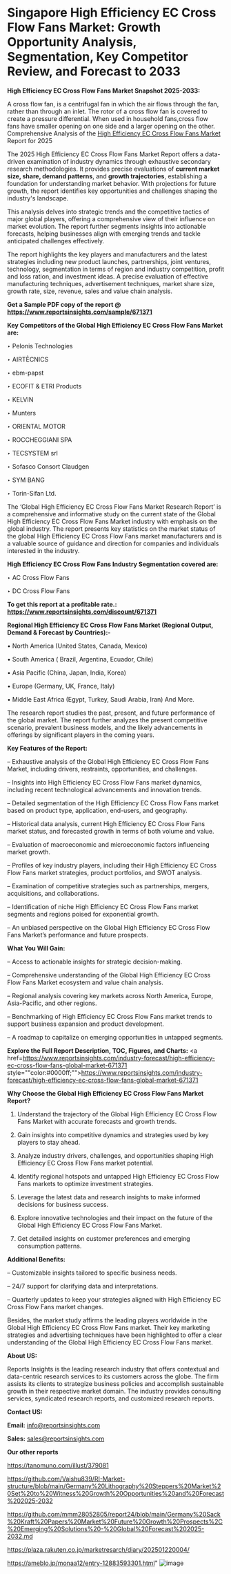 # Singapore High Efficiency EC Cross Flow Fans Market: Growth Opportunity Analysis, Segmentation, Key Competitor Review, and Forecast to 2033

<strong>High Efficiency EC Cross Flow Fans Market Snapshot 2025-2033:</strong>

A cross flow fan, is a centrifugal fan in which the air flows through the fan, rather than through an inlet. The rotor of a cross flow fan is covered to create a pressure differential. When used in household fans,cross flow fans have smaller opening on one side and a larger opening on the other. Comprehensive Analysis of the <a href=https://www.reportsinsights.com/sample/671371>High Efficiency EC Cross Flow Fans Market</a> Report for 2025

The 2025 High Efficiency EC Cross Flow Fans Market Report offers a data-driven examination of industry dynamics through exhaustive secondary research methodologies. It provides precise evaluations of <strong>current market size, share, demand patterns</strong>, and <strong>growth trajectories</strong>, establishing a foundation for understanding market behavior. With projections for future growth, the report identifies key opportunities and challenges shaping the industry's landscape.

This analysis delves into strategic trends and the competitive tactics of major global players, offering a comprehensive view of their influence on market evolution. The report further segments insights into actionable forecasts, helping businesses align with emerging trends and tackle anticipated challenges effectively.

The report highlights the key players and manufacturers and the latest strategies including new product launches, partnerships, joint ventures, technology, segmentation in terms of region and industry competition, profit and loss ration, and investment ideas. A precise evaluation of effective manufacturing techniques, advertisement techniques, market share size, growth rate, size, revenue, sales and value chain analysis.

<strong>Get a Sample PDF copy of the report @ <a href=https://www.reportsinsights.com/sample/671371 style=color:#0000ff;>https://www.reportsinsights.com/sample/671371</a></strong>

<strong>Key Competitors of the Global High Efficiency EC Cross Flow Fans Market are:</strong>

‣ Pelonis Technologies

‣ AIRTÈCNICS

‣ ebm-papst

‣ ECOFIT & ETRI Products

‣ KELVIN

‣ Munters 

‣ ORIENTAL MOTOR

‣ ROCCHEGGIANI SPA

‣ TECSYSTEM srl

‣ Sofasco Consort Claudgen

‣ SYM BANG

‣ Torin-Sifan Ltd.

The ‘Global High Efficiency EC Cross Flow Fans Market Research Report’ is a comprehensive and informative study on the current state of the Global High Efficiency EC Cross Flow Fans Market industry with emphasis on the global industry. The report presents key statistics on the market status of the global High Efficiency EC Cross Flow Fans market manufacturers and is a valuable source of guidance and direction for companies and individuals interested in the industry.

<strong>High Efficiency EC Cross Flow Fans Industry Segmentation covered are:</strong>

‣ AC Cross Flow Fans

‣ DC Cross Flow Fans

<strong>To get this report at a profitable rate.: <a href=https://www.reportsinsights.com/discount/671371 style=color:#0000ff;>https://www.reportsinsights.com/discount/671371</a></strong>

<strong>Regional High Efficiency EC Cross Flow Fans Market (Regional Output, Demand &amp; Forecast by Countries):-</strong>

• North America (United States, Canada, Mexico)

• South America ( Brazil, Argentina, Ecuador, Chile)

• Asia Pacific (China, Japan, India, Korea)

• Europe (Germany, UK, France, Italy)

• Middle East Africa (Egypt, Turkey, Saudi Arabia, Iran) And More.

The research report studies the past, present, and future performance of the global market. The report further analyzes the present competitive scenario, prevalent business models, and the likely advancements in offerings by significant players in the coming years.

<strong>Key Features of the Report:</strong>

– Exhaustive analysis of the Global High Efficiency EC Cross Flow Fans Market, including drivers, restraints, opportunities, and challenges.

– Insights into High Efficiency EC Cross Flow Fans market dynamics, including recent technological advancements and innovation trends.

– Detailed segmentation of the High Efficiency EC Cross Flow Fans market based on product type, application, end-users, and geography.

– Historical data analysis, current High Efficiency EC Cross Flow Fans market status, and forecasted growth in terms of both volume and value.

– Evaluation of macroeconomic and microeconomic factors influencing market growth.

– Profiles of key industry players, including their High Efficiency EC Cross Flow Fans market strategies, product portfolios, and SWOT analysis.

– Examination of competitive strategies such as partnerships, mergers, acquisitions, and collaborations.

– Identification of niche High Efficiency EC Cross Flow Fans market segments and regions poised for exponential growth.

– An unbiased perspective on the Global High Efficiency EC Cross Flow Fans Market’s performance and future prospects.

<strong>What You Will Gain:</strong>

– Access to actionable insights for strategic decision-making.

– Comprehensive understanding of the Global High Efficiency EC Cross Flow Fans Market ecosystem and value chain analysis.

– Regional analysis covering key markets across North America, Europe, Asia-Pacific, and other regions.

– Benchmarking of High Efficiency EC Cross Flow Fans market trends to support business expansion and product development.

– A roadmap to capitalize on emerging opportunities in untapped segments.

<strong>Explore the Full Report Description, TOC, Figures, and Charts:</strong>
<a href=https://www.reportsinsights.com/industry-forecast/high-efficiency-ec-cross-flow-fans-global-market-671371 style=""color:#0000ff;"">https://www.reportsinsights.com/industry-forecast/high-efficiency-ec-cross-flow-fans-global-market-671371</a>

<strong>Why Choose the Global High Efficiency EC Cross Flow Fans Market Report?</strong>

1. Understand the trajectory of the Global High Efficiency EC Cross Flow Fans Market with accurate forecasts and growth trends.

2. Gain insights into competitive dynamics and strategies used by key players to stay ahead.

3. Analyze industry drivers, challenges, and opportunities shaping High Efficiency EC Cross Flow Fans market potential.

4. Identify regional hotspots and untapped High Efficiency EC Cross Flow Fans markets to optimize investment strategies.

5. Leverage the latest data and research insights to make informed decisions for business success.

6. Explore innovative technologies and their impact on the future of the Global High Efficiency EC Cross Flow Fans Market.

7. Get detailed insights on customer preferences and emerging consumption patterns.

<strong>Additional Benefits:</strong>

– Customizable insights tailored to specific business needs.

– 24/7 support for clarifying data and interpretations.

– Quarterly updates to keep your strategies aligned with High Efficiency EC Cross Flow Fans market changes.

Besides, the market study affirms the leading players worldwide in the Global High Efficiency EC Cross Flow Fans market. Their key marketing strategies and advertising techniques have been highlighted to offer a clear understanding of the Global High Efficiency EC Cross Flow Fans market.

<strong><strong>About US</strong>:</strong>

Reports Insights is the leading research industry that offers contextual and data-centric research services to its customers across the globe. The firm assists its clients to strategize business policies and accomplish sustainable growth in their respective market domain. The industry provides consulting services, syndicated research reports, and customized research reports.

<strong>Contact US:</strong>

<p class=><b>Email:</b> <a href=mailto:info@reportsinsights.com>info@reportsinsights.com</a></p>
<p class=><b>Sales:</b> <a href=mailto:sales@reportsinsights.com>sales@reportsinsights.com</a></p>

<strong>Our other reports</strong>

<a href=https://tanomuno.com/illust/379081>https://tanomuno.com/illust/379081</a>

<a href=https://github.com/Vaishu839/RI-Market-structure/blob/main/Germany%20Lithography%20Steppers%20Market%20Set%20to%20Witness%20Growth%20Opportunities%20and%20Forecast%202025-2032>https://github.com/Vaishu839/RI-Market-structure/blob/main/Germany%20Lithography%20Steppers%20Market%20Set%20to%20Witness%20Growth%20Opportunities%20and%20Forecast%202025-2032</a>

<a href=https://github.com/mmm28052805/report24/blob/main/Germany%20Sack%20Kraft%20Papers%20Market%20Future%20Growth%20Prospects%2C%20Emerging%20Solutions%20-%20Global%20Forecast%202025-2032.md>https://github.com/mmm28052805/report24/blob/main/Germany%20Sack%20Kraft%20Papers%20Market%20Future%20Growth%20Prospects%2C%20Emerging%20Solutions%20-%20Global%20Forecast%202025-2032.md</a>

<a href=https://plaza.rakuten.co.jp/marketresarch/diary/202501220004/>https://plaza.rakuten.co.jp/marketresarch/diary/202501220004/</a>

<a href=https://ameblo.jp/monaa12/entry-12883593301.html>https://ameblo.jp/monaa12/entry-12883593301.html</a>"
![image](https://github.com/user-attachments/assets/27a800e3-a8e5-49ab-86b0-bac0bb96ef21)

